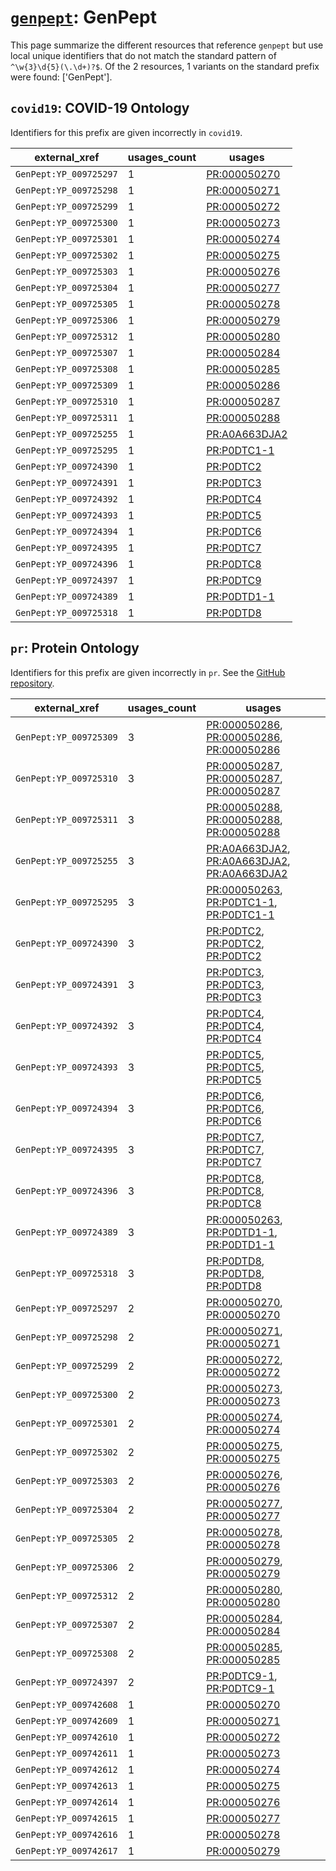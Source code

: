 # [`genpept`](https://bioregistry.io/genpept): GenPept

This page summarize the different resources that reference `genpept`
but use local unique identifiers that do not match the standard pattern of
`^\w{3}\d{5}(\.\d+)?$`. Of the 2 resources,
1 variants on the standard prefix were found: ['GenPept'].

## `covid19`: COVID-19 Ontology

Identifiers for this prefix are given incorrectly in `covid19`.

| external_xref          |   usages_count | usages                                                        |
|------------------------|----------------|---------------------------------------------------------------|
| `GenPept:YP_009725297` |              1 | [PR:000050270](http://purl.obolibrary.org/obo/PR_000050270)   |
| `GenPept:YP_009725298` |              1 | [PR:000050271](http://purl.obolibrary.org/obo/PR_000050271)   |
| `GenPept:YP_009725299` |              1 | [PR:000050272](http://purl.obolibrary.org/obo/PR_000050272)   |
| `GenPept:YP_009725300` |              1 | [PR:000050273](http://purl.obolibrary.org/obo/PR_000050273)   |
| `GenPept:YP_009725301` |              1 | [PR:000050274](http://purl.obolibrary.org/obo/PR_000050274)   |
| `GenPept:YP_009725302` |              1 | [PR:000050275](http://purl.obolibrary.org/obo/PR_000050275)   |
| `GenPept:YP_009725303` |              1 | [PR:000050276](http://purl.obolibrary.org/obo/PR_000050276)   |
| `GenPept:YP_009725304` |              1 | [PR:000050277](http://purl.obolibrary.org/obo/PR_000050277)   |
| `GenPept:YP_009725305` |              1 | [PR:000050278](http://purl.obolibrary.org/obo/PR_000050278)   |
| `GenPept:YP_009725306` |              1 | [PR:000050279](http://purl.obolibrary.org/obo/PR_000050279)   |
| `GenPept:YP_009725312` |              1 | [PR:000050280](http://purl.obolibrary.org/obo/PR_000050280)   |
| `GenPept:YP_009725307` |              1 | [PR:000050284](http://purl.obolibrary.org/obo/PR_000050284)   |
| `GenPept:YP_009725308` |              1 | [PR:000050285](http://purl.obolibrary.org/obo/PR_000050285)   |
| `GenPept:YP_009725309` |              1 | [PR:000050286](http://purl.obolibrary.org/obo/PR_000050286)   |
| `GenPept:YP_009725310` |              1 | [PR:000050287](http://purl.obolibrary.org/obo/PR_000050287)   |
| `GenPept:YP_009725311` |              1 | [PR:000050288](http://purl.obolibrary.org/obo/PR_000050288)   |
| `GenPept:YP_009725255` |              1 | [PR:A0A663DJA2](http://purl.obolibrary.org/obo/PR_A0A663DJA2) |
| `GenPept:YP_009725295` |              1 | [PR:P0DTC1-1](http://purl.obolibrary.org/obo/PR_P0DTC1-1)     |
| `GenPept:YP_009724390` |              1 | [PR:P0DTC2](http://purl.obolibrary.org/obo/PR_P0DTC2)         |
| `GenPept:YP_009724391` |              1 | [PR:P0DTC3](http://purl.obolibrary.org/obo/PR_P0DTC3)         |
| `GenPept:YP_009724392` |              1 | [PR:P0DTC4](http://purl.obolibrary.org/obo/PR_P0DTC4)         |
| `GenPept:YP_009724393` |              1 | [PR:P0DTC5](http://purl.obolibrary.org/obo/PR_P0DTC5)         |
| `GenPept:YP_009724394` |              1 | [PR:P0DTC6](http://purl.obolibrary.org/obo/PR_P0DTC6)         |
| `GenPept:YP_009724395` |              1 | [PR:P0DTC7](http://purl.obolibrary.org/obo/PR_P0DTC7)         |
| `GenPept:YP_009724396` |              1 | [PR:P0DTC8](http://purl.obolibrary.org/obo/PR_P0DTC8)         |
| `GenPept:YP_009724397` |              1 | [PR:P0DTC9](http://purl.obolibrary.org/obo/PR_P0DTC9)         |
| `GenPept:YP_009724389` |              1 | [PR:P0DTD1-1](http://purl.obolibrary.org/obo/PR_P0DTD1-1)     |
| `GenPept:YP_009725318` |              1 | [PR:P0DTD8](http://purl.obolibrary.org/obo/PR_P0DTD8)         |

## `pr`: Protein Ontology

Identifiers for this prefix are given incorrectly in `pr`. See the [GitHub repository](https://github.com/PROconsortium/PRoteinOntology).

| external_xref          |   usages_count | usages                                                                                                                                                                                      |
|------------------------|----------------|---------------------------------------------------------------------------------------------------------------------------------------------------------------------------------------------|
| `GenPept:YP_009725309` |              3 | [PR:000050286](http://purl.obolibrary.org/obo/PR_000050286), [PR:000050286](http://purl.obolibrary.org/obo/PR_000050286), [PR:000050286](http://purl.obolibrary.org/obo/PR_000050286)       |
| `GenPept:YP_009725310` |              3 | [PR:000050287](http://purl.obolibrary.org/obo/PR_000050287), [PR:000050287](http://purl.obolibrary.org/obo/PR_000050287), [PR:000050287](http://purl.obolibrary.org/obo/PR_000050287)       |
| `GenPept:YP_009725311` |              3 | [PR:000050288](http://purl.obolibrary.org/obo/PR_000050288), [PR:000050288](http://purl.obolibrary.org/obo/PR_000050288), [PR:000050288](http://purl.obolibrary.org/obo/PR_000050288)       |
| `GenPept:YP_009725255` |              3 | [PR:A0A663DJA2](http://purl.obolibrary.org/obo/PR_A0A663DJA2), [PR:A0A663DJA2](http://purl.obolibrary.org/obo/PR_A0A663DJA2), [PR:A0A663DJA2](http://purl.obolibrary.org/obo/PR_A0A663DJA2) |
| `GenPept:YP_009725295` |              3 | [PR:000050263](http://purl.obolibrary.org/obo/PR_000050263), [PR:P0DTC1-1](http://purl.obolibrary.org/obo/PR_P0DTC1-1), [PR:P0DTC1-1](http://purl.obolibrary.org/obo/PR_P0DTC1-1)           |
| `GenPept:YP_009724390` |              3 | [PR:P0DTC2](http://purl.obolibrary.org/obo/PR_P0DTC2), [PR:P0DTC2](http://purl.obolibrary.org/obo/PR_P0DTC2), [PR:P0DTC2](http://purl.obolibrary.org/obo/PR_P0DTC2)                         |
| `GenPept:YP_009724391` |              3 | [PR:P0DTC3](http://purl.obolibrary.org/obo/PR_P0DTC3), [PR:P0DTC3](http://purl.obolibrary.org/obo/PR_P0DTC3), [PR:P0DTC3](http://purl.obolibrary.org/obo/PR_P0DTC3)                         |
| `GenPept:YP_009724392` |              3 | [PR:P0DTC4](http://purl.obolibrary.org/obo/PR_P0DTC4), [PR:P0DTC4](http://purl.obolibrary.org/obo/PR_P0DTC4), [PR:P0DTC4](http://purl.obolibrary.org/obo/PR_P0DTC4)                         |
| `GenPept:YP_009724393` |              3 | [PR:P0DTC5](http://purl.obolibrary.org/obo/PR_P0DTC5), [PR:P0DTC5](http://purl.obolibrary.org/obo/PR_P0DTC5), [PR:P0DTC5](http://purl.obolibrary.org/obo/PR_P0DTC5)                         |
| `GenPept:YP_009724394` |              3 | [PR:P0DTC6](http://purl.obolibrary.org/obo/PR_P0DTC6), [PR:P0DTC6](http://purl.obolibrary.org/obo/PR_P0DTC6), [PR:P0DTC6](http://purl.obolibrary.org/obo/PR_P0DTC6)                         |
| `GenPept:YP_009724395` |              3 | [PR:P0DTC7](http://purl.obolibrary.org/obo/PR_P0DTC7), [PR:P0DTC7](http://purl.obolibrary.org/obo/PR_P0DTC7), [PR:P0DTC7](http://purl.obolibrary.org/obo/PR_P0DTC7)                         |
| `GenPept:YP_009724396` |              3 | [PR:P0DTC8](http://purl.obolibrary.org/obo/PR_P0DTC8), [PR:P0DTC8](http://purl.obolibrary.org/obo/PR_P0DTC8), [PR:P0DTC8](http://purl.obolibrary.org/obo/PR_P0DTC8)                         |
| `GenPept:YP_009724389` |              3 | [PR:000050263](http://purl.obolibrary.org/obo/PR_000050263), [PR:P0DTD1-1](http://purl.obolibrary.org/obo/PR_P0DTD1-1), [PR:P0DTD1-1](http://purl.obolibrary.org/obo/PR_P0DTD1-1)           |
| `GenPept:YP_009725318` |              3 | [PR:P0DTD8](http://purl.obolibrary.org/obo/PR_P0DTD8), [PR:P0DTD8](http://purl.obolibrary.org/obo/PR_P0DTD8), [PR:P0DTD8](http://purl.obolibrary.org/obo/PR_P0DTD8)                         |
| `GenPept:YP_009725297` |              2 | [PR:000050270](http://purl.obolibrary.org/obo/PR_000050270), [PR:000050270](http://purl.obolibrary.org/obo/PR_000050270)                                                                    |
| `GenPept:YP_009725298` |              2 | [PR:000050271](http://purl.obolibrary.org/obo/PR_000050271), [PR:000050271](http://purl.obolibrary.org/obo/PR_000050271)                                                                    |
| `GenPept:YP_009725299` |              2 | [PR:000050272](http://purl.obolibrary.org/obo/PR_000050272), [PR:000050272](http://purl.obolibrary.org/obo/PR_000050272)                                                                    |
| `GenPept:YP_009725300` |              2 | [PR:000050273](http://purl.obolibrary.org/obo/PR_000050273), [PR:000050273](http://purl.obolibrary.org/obo/PR_000050273)                                                                    |
| `GenPept:YP_009725301` |              2 | [PR:000050274](http://purl.obolibrary.org/obo/PR_000050274), [PR:000050274](http://purl.obolibrary.org/obo/PR_000050274)                                                                    |
| `GenPept:YP_009725302` |              2 | [PR:000050275](http://purl.obolibrary.org/obo/PR_000050275), [PR:000050275](http://purl.obolibrary.org/obo/PR_000050275)                                                                    |
| `GenPept:YP_009725303` |              2 | [PR:000050276](http://purl.obolibrary.org/obo/PR_000050276), [PR:000050276](http://purl.obolibrary.org/obo/PR_000050276)                                                                    |
| `GenPept:YP_009725304` |              2 | [PR:000050277](http://purl.obolibrary.org/obo/PR_000050277), [PR:000050277](http://purl.obolibrary.org/obo/PR_000050277)                                                                    |
| `GenPept:YP_009725305` |              2 | [PR:000050278](http://purl.obolibrary.org/obo/PR_000050278), [PR:000050278](http://purl.obolibrary.org/obo/PR_000050278)                                                                    |
| `GenPept:YP_009725306` |              2 | [PR:000050279](http://purl.obolibrary.org/obo/PR_000050279), [PR:000050279](http://purl.obolibrary.org/obo/PR_000050279)                                                                    |
| `GenPept:YP_009725312` |              2 | [PR:000050280](http://purl.obolibrary.org/obo/PR_000050280), [PR:000050280](http://purl.obolibrary.org/obo/PR_000050280)                                                                    |
| `GenPept:YP_009725307` |              2 | [PR:000050284](http://purl.obolibrary.org/obo/PR_000050284), [PR:000050284](http://purl.obolibrary.org/obo/PR_000050284)                                                                    |
| `GenPept:YP_009725308` |              2 | [PR:000050285](http://purl.obolibrary.org/obo/PR_000050285), [PR:000050285](http://purl.obolibrary.org/obo/PR_000050285)                                                                    |
| `GenPept:YP_009724397` |              2 | [PR:P0DTC9-1](http://purl.obolibrary.org/obo/PR_P0DTC9-1), [PR:P0DTC9-1](http://purl.obolibrary.org/obo/PR_P0DTC9-1)                                                                        |
| `GenPept:YP_009742608` |              1 | [PR:000050270](http://purl.obolibrary.org/obo/PR_000050270)                                                                                                                                 |
| `GenPept:YP_009742609` |              1 | [PR:000050271](http://purl.obolibrary.org/obo/PR_000050271)                                                                                                                                 |
| `GenPept:YP_009742610` |              1 | [PR:000050272](http://purl.obolibrary.org/obo/PR_000050272)                                                                                                                                 |
| `GenPept:YP_009742611` |              1 | [PR:000050273](http://purl.obolibrary.org/obo/PR_000050273)                                                                                                                                 |
| `GenPept:YP_009742612` |              1 | [PR:000050274](http://purl.obolibrary.org/obo/PR_000050274)                                                                                                                                 |
| `GenPept:YP_009742613` |              1 | [PR:000050275](http://purl.obolibrary.org/obo/PR_000050275)                                                                                                                                 |
| `GenPept:YP_009742614` |              1 | [PR:000050276](http://purl.obolibrary.org/obo/PR_000050276)                                                                                                                                 |
| `GenPept:YP_009742615` |              1 | [PR:000050277](http://purl.obolibrary.org/obo/PR_000050277)                                                                                                                                 |
| `GenPept:YP_009742616` |              1 | [PR:000050278](http://purl.obolibrary.org/obo/PR_000050278)                                                                                                                                 |
| `GenPept:YP_009742617` |              1 | [PR:000050279](http://purl.obolibrary.org/obo/PR_000050279)                                                                                                                                 |

